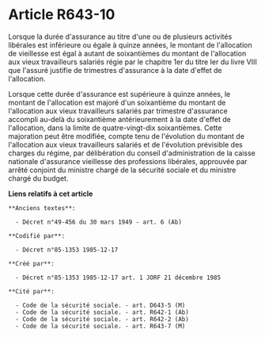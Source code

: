 # Article R643-10

Lorsque la durée d'assurance au titre d'une ou de plusieurs activités libérales est inférieure ou égale à quinze années, le
montant de l'allocation de vieillesse est égal à autant de soixantièmes du montant de l'allocation aux vieux travailleurs
salariés régie par le chapitre 1er du titre Ier du livre VIII que l'assuré justifie de trimestres d'assurance à la date
d'effet de l'allocation. 

Lorsque cette durée d'assurance est supérieure à quinze années, le montant de l'allocation est majoré d'un soixantième du
montant de l'allocation aux vieux travailleurs salariés par trimestre d'assurance accompli au-delà du soixantième
antérieurement à la date d'effet de l'allocation, dans la limite de quatre-vingt-dix soixantièmes. Cette majoration peut être
modifiée, compte tenu de l'évolution du montant de l'allocation aux vieux travailleurs salariés et de l'évolution prévisible
des charges du régime, par délibération du conseil d'administration de la caisse nationale d'assurance vieillesse des
professions libérales, approuvée par arrêté conjoint du ministre chargé de la sécurité sociale et du ministre chargé du
budget.

**Liens relatifs à cet article**

	**Anciens textes**:

	  - Décret n°49-456 du 30 mars 1949 - art. 6 (Ab)

	**Codifié par**:

	  - Décret n°85-1353 1985-12-17

	**Créé par**:

	  - Décret n°85-1353 1985-12-17 art. 1 JORF 21 décembre 1985

	**Cité par**:

	  - Code de la sécurité sociale. - art. D643-5 (M)
	  - Code de la sécurité sociale. - art. R642-1 (Ab)
	  - Code de la sécurité sociale. - art. R642-2 (Ab)
	  - Code de la sécurité sociale. - art. R643-7 (M)
